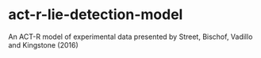 # act-r-lie-detection-model
An ACT-R model of experimental data presented by Street, Bischof, Vadillo and Kingstone (2016)
